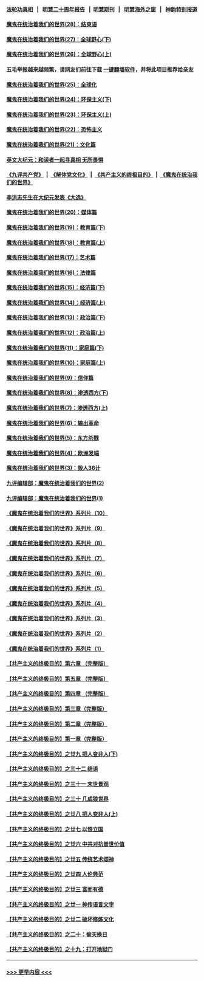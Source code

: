 #### [法轮功真相](https://github.com/gfw-breaker/truth/blob/master/README.md?t=0) &nbsp;&nbsp;|&nbsp;&nbsp; [明慧二十周年报告](https://github.com/gfw-breaker/mh-reports/blob/master/README.md?t=0) &nbsp;&nbsp;|&nbsp;&nbsp;[明慧期刊](https://github.com/gfw-breaker/mh-qikan) &nbsp;&nbsp;|&nbsp;&nbsp; [明慧海外之窗](https://github.com/gfw-breaker/mh-news/blob/master/README.md?t=0) &nbsp;&nbsp;|&nbsp;&nbsp; [神韵特别报道](https://github.com/gfw-breaker/mh-news/blob/master/shenyun.md?t=0)
#### [魔鬼在统治着我们的世界(28)：结束语](../pages/nsc422/n10936246.md?t=06111802) 
#### [魔鬼在统治着我们的世界(27)：全球野心(下)](../pages/nsc422/n10928319.md?t=06111802) 
#### [魔鬼在统治着我们的世界(26)：全球野心(上)](../pages/nsc422/n10900318.md?t=06111802) 
#### 五毛举报越来越频繁，请网友们前往下载 [一键翻墙软件](https://github.com/gfw-breaker/ssr-accounts)，并将此项目推荐给亲友
#### [魔鬼在统治着我们的世界(25)：全球化](../pages/nsc422/n10788205.md?t=06111802) 
#### [魔鬼在统治着我们的世界(24)：环保主义(下)](../pages/nsc422/n10695307.md?t=06111802) 
#### [魔鬼在统治着我们的世界(23)：环保主义(上)](../pages/nsc422/n10688613.md?t=06111802) 
#### [魔鬼在统治着我们的世界(22)：恐怖主义](../pages/nsc422/n10614727.md?t=06111802) 
#### [魔鬼在统治着我们的世界(21)：文化篇](../pages/nsc422/n10597706.md?t=06111802) 
#### [英文大纪元：和读者一起寻真相 无所畏惧](../pages/nsc422/n12542027.md?t=06111802) 
#### [《九评共产党》](https://github.com/begood0513/9ping.md/blob/master/README.md) &nbsp;|&nbsp; [《解体党文化》](../../../../jtdwh.md/blob/master/README.md)  &nbsp;|&nbsp; [《共产主义的终极目的》](../../../../gczydzjmd.md/blob/master/README.md) &nbsp;|&nbsp; [《魔鬼在统治我们的世界》](../../../../mgztzwmdsj.md/blob/master/README.md) 
#### [李洪志先生在大纪元发表《大选》](../pages/nsc422/n12534746.md?t=06111802) 
#### [魔鬼在统治着我们的世界(20)：媒体篇](../pages/nsc422/n10586579.md?t=06111802) 
#### [魔鬼在统治着我们的世界(19)：教育篇(下)](../pages/nsc422/n10564808.md?t=06111802) 
#### [魔鬼在统治着我们的世界(18)：教育篇(上)](../pages/nsc422/n10526970.md?t=06111802) 
#### [魔鬼在统治着我们的世界(17)：艺术篇](../pages/nsc422/n10499093.md?t=06111802) 
#### [魔鬼在统治着我们的世界(16)：法律篇](../pages/nsc422/n10485969.md?t=06111802) 
#### [魔鬼在统治着我们的世界(15)：经济篇(下)](../pages/nsc422/n10469975.md?t=06111802) 
#### [魔鬼在统治着我们的世界(14)：经济篇(上)](../pages/nsc422/n10457370.md?t=06111802) 
#### [魔鬼在统治着我们的世界(13)：政治篇(下)](../pages/nsc422/n10448270.md?t=06111802) 
#### [魔鬼在统治着我们的世界(12)：政治篇(上)](../pages/nsc422/n10444576.md?t=06111802) 
#### [魔鬼在统治着我们的世界(11)：家庭篇(下)](../pages/nsc422/n10440961.md?t=06111802) 
#### [魔鬼在统治着我们的世界(10)：家庭篇(上)](../pages/nsc422/n10435448.md?t=06111802) 
#### [魔鬼在统治着我们的世界(9)：信仰篇](../pages/nsc422/n10432159.md?t=06111802) 
#### [魔鬼在统治着我们的世界(8)：渗透西方(下)](../pages/nsc422/n10429603.md?t=06111802) 
#### [魔鬼在统治着我们的世界(7)：渗透西方(上)](../pages/nsc422/n10426013.md?t=06111802) 
#### [魔鬼在统治着我们的世界(6)：输出革命](../pages/nsc422/n10421536.md?t=06111802) 
#### [魔鬼在统治着我们的世界(5)：东方杀戮](../pages/nsc422/n10417707.md?t=06111802) 
#### [魔鬼在统治着我们的世界(4)：欧洲发端](../pages/nsc422/n10414890.md?t=06111802) 
#### [魔鬼在统治着我们的世界(3)：毁人36计](../pages/nsc422/n10411583.md?t=06111802) 
#### [九评编辑部：魔鬼在统治着我们的世界(2)](../pages/nsc422/n10410036.md?t=06111802) 
#### [九评编辑部：魔鬼在统治着我们的世界(1)](../pages/nsc422/n10406825.md?t=06111802) 
#### [《魔鬼在统治着我们的世界》系列片（10）](../pages/nsc422/n12292670.md?t=06111802) 
#### [《魔鬼在统治着我们的世界》系列片（9）](../pages/nsc422/n12290859.md?t=06111802) 
#### [《魔鬼在统治着我们的世界》系列片（8）](../pages/nsc422/n12287445.md?t=06111802) 
#### [《魔鬼在统治着我们的世界》系列片（7）](../pages/nsc422/n12283425.md?t=06111802) 
#### [《魔鬼在统治着我们的世界》系列片（6）](../pages/nsc422/n12282314.md?t=06111802) 
#### [《魔鬼在统治着我们的世界》系列片（5）](../pages/nsc422/n12281419.md?t=06111802) 
#### [《魔鬼在统治着我们的世界》系列片（4）](../pages/nsc422/n12274024.md?t=06111802) 
#### [《魔鬼在统治着我们的世界》系列片（3）](../pages/nsc422/n12271322.md?t=06111802) 
#### [《魔鬼在统治着我们的世界》系列片（2）](../pages/nsc422/n12269049.md?t=06111802) 
#### [《魔鬼在统治着我们的世界》系列片（1）](../pages/nsc422/n12267575.md?t=06111802) 
#### [【共产主义的终极目的】第六章 （完整版）](../pages/nsc422/n11428913.md?t=06111802) 
#### [【共产主义的终极目的】第五章 （完整版）](../pages/nsc422/n11428912.md?t=06111802) 
#### [【共产主义的终极目的】第四章 （完整版）](../pages/nsc422/n11428907.md?t=06111802) 
#### [【共产主义的终极目的】第三章（完整版）](../pages/nsc422/n11428848.md?t=06111802) 
#### [【共产主义的终极目的】第二章（完整版）](../pages/nsc422/n11428831.md?t=06111802) 
#### [【共产主义的终极目的】第一章（完整版）](../pages/nsc422/n11417651.md?t=06111802) 
#### [【共产主义的终极目的】之廿九 把人变非人(下)](../pages/nsc422/n11344140.md?t=06111802) 
#### [【共产主义的终极目的】之三十二 结语](../pages/nsc422/n11360535.md?t=06111802) 
#### [【共产主义的终极目的】之三十一 末世景观](../pages/nsc422/n11351129.md?t=06111802) 
#### [【共产主义的终极目的】之三十 几成狼世界](../pages/nsc422/n11348280.md?t=06111802) 
#### [【共产主义的终极目的】之廿八 把人变非人(上)](../pages/nsc422/n11340492.md?t=06111802) 
#### [【共产主义的终极目的】之廿七 以恨立国](../pages/nsc422/n11336944.md?t=06111802) 
#### [【共产主义的终极目的】之廿六 中共对抗普世价值](../pages/nsc422/n11324785.md?t=06111802) 
#### [【共产主义的终极目的】之廿五 传统艺术颂神](../pages/nsc422/n11296396.md?t=06111802) 
#### [【共产主义的终极目的】之廿四 人伦典范](../pages/nsc422/n11296397.md?t=06111802) 
#### [【共产主义的终极目的】之廿三 富而有德](../pages/nsc422/n11283598.md?t=06111802) 
#### [【共产主义的终极目的】之廿一 神传语言文字](../pages/nsc422/n11263265.md?t=06111802) 
#### [【共产主义的终极目的】之廿二 破坏修炼文化](../pages/nsc422/n11245728.md?t=06111802) 
#### [【共产主义的终极目的】之二十：偷天换日](../pages/nsc422/n11238846.md?t=06111802) 
#### [【共产主义的终极目的】之十九：打开地狱门](../pages/nsc422/n11206376.md?t=06111802) 

----
#### [ >>> 更早内容 <<< ](../indexes/nsc422-earlier.md)
